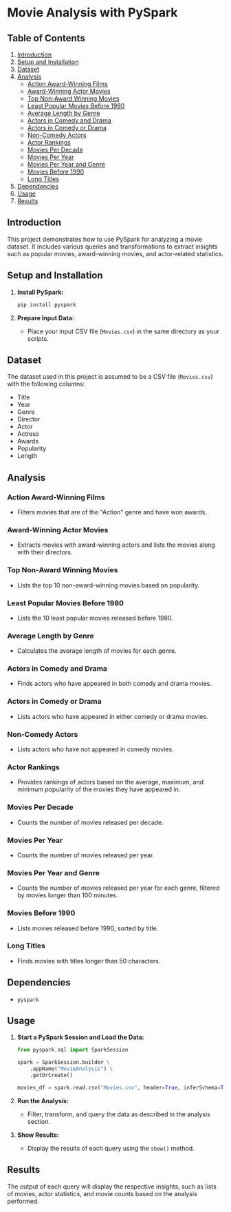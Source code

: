 # Movie Analysis with PySpark

## Table of Contents
1. [Introduction](#introduction)
2. [Setup and Installation](#setup-and-installation)
3. [Dataset](#dataset)
4. [Analysis](#analysis)
   - [Action Award-Winning Films](#action-award-winning-films)
   - [Award-Winning Actor Movies](#award-winning-actor-movies)
   - [Top Non-Award Winning Movies](#top-non-award-winning-movies)
   - [Least Popular Movies Before 1980](#least-popular-movies-before-1980)
   - [Average Length by Genre](#average-length-by-genre)
   - [Actors in Comedy and Drama](#actors-in-comedy-and-drama)
   - [Actors in Comedy or Drama](#actors-in-comedy-or-drama)
   - [Non-Comedy Actors](#non-comedy-actors)
   - [Actor Rankings](#actor-rankings)
   - [Movies Per Decade](#movies-per-decade)
   - [Movies Per Year](#movies-per-year)
   - [Movies Per Year and Genre](#movies-per-year-and-genre)
   - [Movies Before 1990](#movies-before-1990)
   - [Long Titles](#long-titles)
5. [Dependencies](#dependencies)
6. [Usage](#usage)
7. [Results](#results)

## Introduction
This project demonstrates how to use PySpark for analyzing a movie dataset. It includes various queries and transformations to extract insights such as popular movies, award-winning movies, and actor-related statistics.

## Setup and Installation
1. **Install PySpark:**
    ```sh
    pip install pyspark
    ```

2. **Prepare Input Data:**
    - Place your input CSV file (`Movies.csv`) in the same directory as your scripts.

## Dataset
The dataset used in this project is assumed to be a CSV file (`Movies.csv`) with the following columns:
- Title
- Year
- Genre
- Director
- Actor
- Actress
- Awards
- Popularity
- Length

## Analysis

### Action Award-Winning Films
- Filters movies that are of the "Action" genre and have won awards.

### Award-Winning Actor Movies
- Extracts movies with award-winning actors and lists the movies along with their directors.

### Top Non-Award Winning Movies
- Lists the top 10 non-award-winning movies based on popularity.

### Least Popular Movies Before 1980
- Lists the 10 least popular movies released before 1980.

### Average Length by Genre
- Calculates the average length of movies for each genre.

### Actors in Comedy and Drama
- Finds actors who have appeared in both comedy and drama movies.

### Actors in Comedy or Drama
- Lists actors who have appeared in either comedy or drama movies.

### Non-Comedy Actors
- Lists actors who have not appeared in comedy movies.

### Actor Rankings
- Provides rankings of actors based on the average, maximum, and minimum popularity of the movies they have appeared in.

### Movies Per Decade
- Counts the number of movies released per decade.

### Movies Per Year
- Counts the number of movies released per year.

### Movies Per Year and Genre
- Counts the number of movies released per year for each genre, filtered by movies longer than 100 minutes.

### Movies Before 1990
- Lists movies released before 1990, sorted by title.

### Long Titles
- Finds movies with titles longer than 50 characters.

## Dependencies
- `pyspark`

## Usage
1. **Start a PySpark Session and Load the Data:**
    ```python
    from pyspark.sql import SparkSession

    spark = SparkSession.builder \
        .appName("MovieAnalysis") \
        .getOrCreate()

    movies_df = spark.read.csv("Movies.csv", header=True, inferSchema=True)
    ```

2. **Run the Analysis:**
    - Filter, transform, and query the data as described in the analysis section.

3. **Show Results:**
    - Display the results of each query using the `show()` method.

## Results
The output of each query will display the respective insights, such as lists of movies, actor statistics, and movie counts based on the analysis performed.
